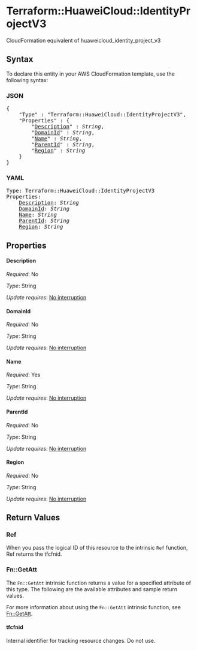 # Terraform::HuaweiCloud::IdentityProjectV3

CloudFormation equivalent of huaweicloud_identity_project_v3

## Syntax

To declare this entity in your AWS CloudFormation template, use the following syntax:

### JSON

<pre>
{
    "Type" : "Terraform::HuaweiCloud::IdentityProjectV3",
    "Properties" : {
        "<a href="#description" title="Description">Description</a>" : <i>String</i>,
        "<a href="#domainid" title="DomainId">DomainId</a>" : <i>String</i>,
        "<a href="#name" title="Name">Name</a>" : <i>String</i>,
        "<a href="#parentid" title="ParentId">ParentId</a>" : <i>String</i>,
        "<a href="#region" title="Region">Region</a>" : <i>String</i>
    }
}
</pre>

### YAML

<pre>
Type: Terraform::HuaweiCloud::IdentityProjectV3
Properties:
    <a href="#description" title="Description">Description</a>: <i>String</i>
    <a href="#domainid" title="DomainId">DomainId</a>: <i>String</i>
    <a href="#name" title="Name">Name</a>: <i>String</i>
    <a href="#parentid" title="ParentId">ParentId</a>: <i>String</i>
    <a href="#region" title="Region">Region</a>: <i>String</i>
</pre>

## Properties

#### Description

_Required_: No

_Type_: String

_Update requires_: [No interruption](https://docs.aws.amazon.com/AWSCloudFormation/latest/UserGuide/using-cfn-updating-stacks-update-behaviors.html#update-no-interrupt)

#### DomainId

_Required_: No

_Type_: String

_Update requires_: [No interruption](https://docs.aws.amazon.com/AWSCloudFormation/latest/UserGuide/using-cfn-updating-stacks-update-behaviors.html#update-no-interrupt)

#### Name

_Required_: Yes

_Type_: String

_Update requires_: [No interruption](https://docs.aws.amazon.com/AWSCloudFormation/latest/UserGuide/using-cfn-updating-stacks-update-behaviors.html#update-no-interrupt)

#### ParentId

_Required_: No

_Type_: String

_Update requires_: [No interruption](https://docs.aws.amazon.com/AWSCloudFormation/latest/UserGuide/using-cfn-updating-stacks-update-behaviors.html#update-no-interrupt)

#### Region

_Required_: No

_Type_: String

_Update requires_: [No interruption](https://docs.aws.amazon.com/AWSCloudFormation/latest/UserGuide/using-cfn-updating-stacks-update-behaviors.html#update-no-interrupt)

## Return Values

### Ref

When you pass the logical ID of this resource to the intrinsic `Ref` function, Ref returns the tfcfnid.

### Fn::GetAtt

The `Fn::GetAtt` intrinsic function returns a value for a specified attribute of this type. The following are the available attributes and sample return values.

For more information about using the `Fn::GetAtt` intrinsic function, see [Fn::GetAtt](https://docs.aws.amazon.com/AWSCloudFormation/latest/UserGuide/intrinsic-function-reference-getatt.html).

#### tfcfnid

Internal identifier for tracking resource changes. Do not use.

